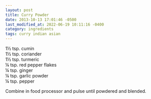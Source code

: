 ```yaml
---
layout: post
title: Curry Powder
date: 2013-10-13 17:01:46 -0500
last_modified_at: 2022-06-19 10:11:16 -0400
category: ingredients
tags: curry indian asian
---
```

1½ tsp. cumin  
1½ tsp. coriander  
1½ tsp. turmeric  
¼ tsp. red pepper flakes  
¼ tsp. ginger  
¼ tsp. garlic powder  
¼ tsp. pepper  
  
Combine in food processor and pulse until powdered and blended.  
